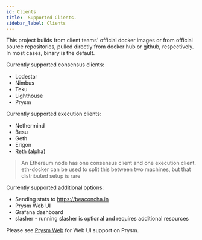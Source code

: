 ```yaml
---
id: Clients
title:  Supported Clients.
sidebar_label: Clients
---
```


This project builds from client teams' official docker images or from official source repositories, pulled
directly from docker hub or github, respectively. In most cases, binary is the default.

Currently supported consensus clients:
- Lodestar
- Nimbus
- Teku
- Lighthouse
- Prysm

Currently supported execution clients:
- Nethermind
- Besu
- Geth
- Erigon
- Reth (alpha)

> An Ethereum node has one consensus client and one execution client. eth-docker can be used to
> split this between two machines, but that distributed setup is rare

Currently supported additional options:
- Sending stats to https://beaconcha.in
- Prysm Web UI
- Grafana dashboard
- slasher - running slasher is optional and requires additional resources

Please see [Prysm Web](../Usage/PrysmWeb.md) for Web UI support on Prysm.
